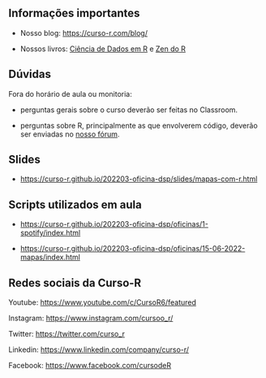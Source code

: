 
<!-- README.md is generated from README.Rmd. Please edit that file -->

## Informações importantes

  - Nosso blog: <https://curso-r.com/blog/>

  - Nossos livros: [Ciência de Dados em R](https://livro.curso-r.com/) e
    [Zen do R](https://curso-r.github.io/zen-do-r/)

## Dúvidas

Fora do horário de aula ou monitoria:

  - perguntas gerais sobre o curso deverão ser feitas no Classroom.

  - perguntas sobre R, principalmente as que envolverem código, deverão
    ser enviadas no [nosso fórum](https://discourse.curso-r.com/).

## Slides

  - <https://curso-r.github.io/202203-oficina-dsp/slides/mapas-com-r.html>

## Scripts utilizados em aula

  - <https://curso-r.github.io/202203-oficina-dsp/oficinas/1-spotify/index.html>

  - <https://curso-r.github.io/202203-oficina-dsp/oficinas/15-06-2022-mapas/index.html>

## Redes sociais da Curso-R

Youtube: <https://www.youtube.com/c/CursoR6/featured>

Instagram: <https://www.instagram.com/cursoo_r/>

Twitter: <https://twitter.com/curso_r>

Linkedin: <https://www.linkedin.com/company/curso-r/>

Facebook: <https://www.facebook.com/cursodeR>
